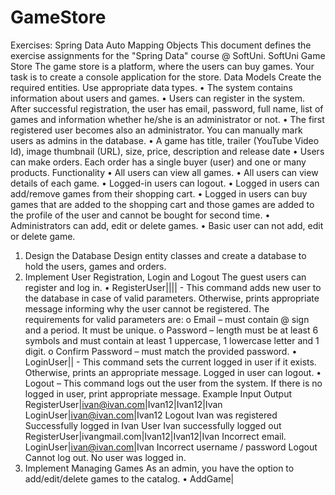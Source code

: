 # GameStore
Exercises: Spring Data Auto Mapping Objects
This document defines the exercise assignments for the "Spring Data" course @ SoftUni.
SoftUni Game Store
The game store is a platform, where the users can buy games. Your task is to create a console application for the store.
Data Models
Create the required entities. Use appropriate data types.
•	The system contains information about users and games.
•	Users can register in the system. After successful registration, the user has email, password, full name, list of games and information whether he/she is an administrator or not.
•	The first registered user becomes also an administrator. You can manually mark users as admins in the database.
•	A game has title, trailer (YouTube Video Id), image thumbnail (URL), size, price, description and release date
•	Users can make orders. Each order has a single buyer (user) and one or many products.
 Functionality
•	All users can view all games.
•	All users can view details of each game.
•	Logged-in users can logout.
•	Logged in users can add/remove games from their shopping cart. 
•	Logged in users can buy games that are added to the shopping cart and those games are added to the profile of the user and cannot be bought for second time.
•	Administrators can add, edit or delete games.
•	Basic user can not add, edit or delete game. 
1.	Design the Database
Design entity classes and create a database to hold the users, games and orders.
2.	Implement User Registration, Login and Logout
The guest users can register and log in. 
•	RegisterUser|<email>|<password>|<confirmPassword>|<fullName> - This command adds new user to the database in case of valid parameters. Otherwise, prints appropriate message informing why the user cannot be registered. The requirements for valid parameters are:
o	Email – must contain @ sign and a period. It must be unique.
o	Password – length must be at least 6 symbols and must contain at least 1 uppercase, 1 lowercase letter and 1 digit.
o	Confirm Password – must match the provided password.
•	LoginUser|<email>|<password> - This command sets the current logged in user if it exists. Otherwise, prints an appropriate message.
Logged in user can logout.
•	Logout – This command logs out the user from the system. If there is no logged in user, print appropriate message.
Example
Input	Output
RegisterUser|ivan@ivan.com|Ivan12|Ivan12|Ivan
LoginUser|ivan@ivan.com|Ivan12
Logout	Ivan was registered
Successfully logged in Ivan
User Ivan successfully logged out
RegisterUser|ivangmail.com|Ivan12|Ivan12|Ivan	Incorrect email.
LoginUser|ivan@ivan.com|Ivan
Incorrect username / password
Logout	Cannot log out. No user was logged in.
3.	Implement Managing Games
As an admin, you have the option to add/edit/delete games to the catalog. 
•	AddGame|<title>|<price>|<size>|<trailer>|<thubnailURL>|<description>|<releaseDate>
•	EditGame|<id>|<values> - A game should be edited in case of valid id. Otherwise, print appropriate message.
A game should be added/edited only to the catalog, if it matches the following criteria:
o	Title – has to begin with an uppercase letter and must have length between 3 and 100 symbols (inclusively).
o	Price – must be a positive number.
o	Size – must be a positive number.
o	Trailer – only videos from YouTube are allowed. Only their ID, which is a string of exactly 11 characters, should be saved to the database. 
For example, if the URL to the trailer is https://www.youtube.com/watch?v=edYCtaNueQY, the required part that must be saved into the database is edYCtaNueQY. That would be always the last 11 characters from the provided URL.
o	Thumbnail URL – it should be a plain text starting with http://, https:// 
o	Description – must be at least 20 symbols
•	DeleteGame|<id> - A game should be deleted in case of valid id. Otherwise, print an appropriate message.







Example
Input	Output
AddGame|Overwatch|100.00|15.5|FqnKB22pOC0|https://us.battle.net/forums/static/images/social-thumbs/overwatch.png|Overwatch is a team-based multiplayer online first-person shooter video game developed and published by Blizzard Entertainment.|24-05-2016
EditGame|1|price=80.00|size=12.0
DeleteGame|1	Added Overwatch
Edited Overwatch
Deleted Overwatch

4.	Implement View Games 
Implement a view for retrieving different information about the games.
•	AllGames - print titles and price of all games.
•	DetailsGame|<gameTitle> - print details for а single game. 
•	OwnedGames – print the games bought by the currently logged in user. 
o	First you have to make a game purchase method from a user

Example
Input	Output
AllGames	Overwatch 80.00
Assassin's Creed 70.00
Tomb Raider 80.00
…
DetailGame|Overwatch	Title: Overwatch
Price: 80.00 
Description: Overwatch is a team-based multiplayer online first-person shooter video game developed and published by Blizzard Entertainment. 
Release date: 24-05-2016
OwnedGames	Overwatch
Assassin's Creed
…

5.	Implement Shopping Cart*
Each user should be able to buy a game. 
•	AddItem|<gameTitle> - add game to shopping cart.
•	RemoveItem|<gameTitle> - remove game from shopping cart.
•	BuyItem – buy all games from shopping cart.
o	A user can buy a game only once!
o	If he owns a game, he shouldn't be able to add it to the shopping cart.
Example
Input	Output
AddItem|Overwatch
RemoveItem|Overwatch
AddItem|Overwatch
BuyItem	Overwatch added to cart.
Overwatch removed from cart.
Overwatch added to cart.
Successfully bought games:
 -Overwatch




